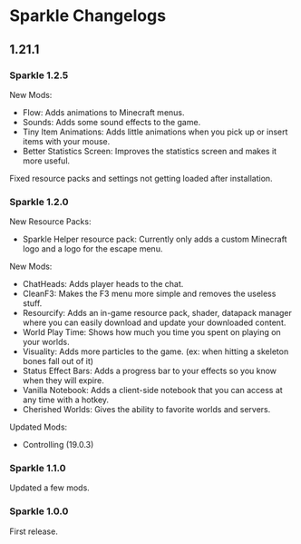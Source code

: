 # Sparkle Changelogs

## 1.21.1

### Sparkle 1.2.5

New Mods:
- Flow: Adds animations to Minecraft menus.
- Sounds: Adds some sound effects to the game.
- Tiny Item Animations: Adds little animations when you pick up or insert items with your mouse.
- Better Statistics Screen: Improves the statistics screen and makes it more useful.

Fixed resource packs and settings not getting loaded after installation.

### Sparkle 1.2.0
New Resource Packs:
- Sparkle Helper resource pack: Currently only adds a custom Minecraft logo and a logo for the escape menu.

New Mods:
- ChatHeads: Adds player heads to the chat.
- CleanF3: Makes the F3 menu more simple and removes the useless stuff.
- Resourcify: Adds an in-game resource pack, shader, datapack manager where you can easily download and update your downloaded content.
- World Play Time: Shows how much you time you spent on playing on your worlds.
- Visuality: Adds more particles to the game. (ex: when hitting a skeleton bones fall out of it)
- Status Effect Bars: Adds a progress bar to your effects so you know when they will expire.
- Vanilla Notebook: Adds a client-side notebook that you can access at any time with a hotkey.
- Cherished Worlds: Gives the ability to favorite worlds and servers.

Updated Mods:
- Controlling (19.0.3)

### Sparkle 1.1.0
Updated a few mods.

### Sparkle 1.0.0
First release.

